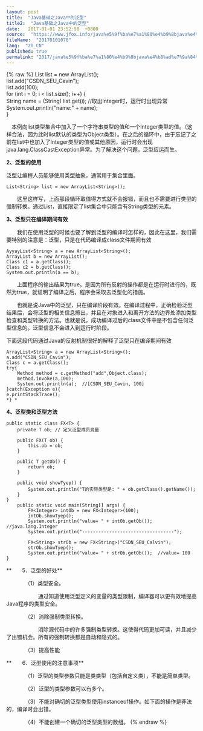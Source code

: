 ```yaml
---
layout: post
title:  "Java基础之Java中的泛型"
title2:  "Java基础之Java中的泛型"
date:   2017-01-01 23:52:50  +0800
source:  "https://www.jfox.info/java%e5%9f%ba%e7%a1%80%e4%b9%8bjava%e4%b8%ad%e7%9a%84%e6%b3%9b%e5%9e%8b.html"
fileName:  "20170101070"
lang:  "zh_CN"
published: true
permalink: "2017/java%e5%9f%ba%e7%a1%80%e4%b9%8bjava%e4%b8%ad%e7%9a%84%e6%b3%9b%e5%9e%8b.html"
---
```

{% raw %}
List list = new ArrayList();  
    list.add("CSDN_SEU_Cavin");  
    list.add(100);  
    for (int i = 0; i < list.size(); i++) {  
      String name = (String) list.get(i); //取出Integer时，运行时出现异常  
    System.out.println("name:" + name);  
    } 
    

　本例向list类型集合中加入了一个字符串类型的值和一个Integer类型的值。（这样合法，因为此时list默认的类型为Object类型）。在之后的循环中，由于忘记了之前在list中也加入了Integer类型的值或其他原因，运行时会出现java.lang.ClassCastException异常。为了解决这个问题，泛型应运而生。

**2、泛型的使用**

泛型让编程人员能够使用类型抽象，通常用于集合里面。

    List<String> list = new ArrayList<String>();
    

　　这里这样写，上面那段循环取值得方式就不会报错，而且也不需要进行类型的强制转换。通过List<String>，直接限定了list集合中只能含有String类型的元素。

**3、泛型只在编译期间有效**

　　我们在使用泛型的时候也要了解到泛型的编译时怎样的，因此在这里，我们需要特别的注意是：泛型，只是在代码编译成class文件期间有效

    AyyayList<String> a = new ArrayList<String>();  
    ArrayList b = new ArrayList();  
    Class c1 = a.getClass();  
    Class c2 = b.getClass();  
    System.out.println(a == b); 
    

　　上面程序的输出结果为true。是因为所有反射的操作都是在运行时进行的，既然为true，就证明了编译之后，程序会采取去泛型化的措施。

　　也就是说Java中的泛型，只在编译阶段有效。在编译过程中，正确检验泛型结果后，会将泛型的相关信息擦出，并且在对象进入和离开方法的边界处添加类型检查和类型转换的方法。也就是说，成功编译过后的class文件中是不包含任何泛型信息的。泛型信息不会进入到运行时阶段。

下面这段代码通过Java的反射机制很好的解释了泛型只在编译期间有效

    ArrayList<String> a = new ArrayList<String>();  
    a.add("CSDN_SEU_Cavin");  
    Class c = a.getClass();  
    try{  
        Method method = c.getMethod("add",Object.class);  
        method.invoke(a,100);  
        System.out.println(a);  //[CSDN_SEU_Cavin, 100]  
    }catch(Exception e){  
    e.printStackTrace();  
    *} *

**4、泛型类和泛型方法**

    public static class FX<T> {  
        private T ob; // 定义泛型成员变量  
      
        public FX(T ob) {  
            this.ob = ob;  
        }  
      
        public T getOb() {  
            return ob;  
        }  
      
        public void showTyep() {  
            System.out.println("T的实际类型是: " + ob.getClass().getName());  
        }  
    }  
        public static void main(String[] args) {  
            FX<Integer> intOb = new FX<Integer>(100);  
            intOb.showTyep();  
            System.out.println("value= " + intOb.getOb());  //java.lang.Integer  
            System.out.println("----------------------------------");  
      
            FX<String> strOb = new FX<String>("CSDN_SEU_Calvin");  
            strOb.showTyep();  
            System.out.println("value= " + strOb.getOb());  //value= 100 
    } 
    

**　　5．泛型的好处**

　　　　（1）类型安全。 

　　　　　　通过知道使用泛型定义的变量的类型限制，编译器可以更有效地提高Java程序的类型安全。 

　　　　（2）消除强制类型转换。 

　　　　　　消除源代码中的许多强制类型转换。这使得代码更加可读，并且减少了出错机会。所有的强制转换都是自动和隐式的。

　　　　（3）提高性能

**　　6．泛型使用的注意事项**

　　　　（1）泛型的类型参数只能是类类型（包括自定义类），不能是简单类型。

　　　　（2）泛型的类型参数可以有多个。

　　　　（3）不能对确切的泛型类型使用instanceof操作。如下面的操作是非法的，编译时会出错。

　　　　（4）不能创建一个确切的泛型类型的数组。
{% endraw %}

